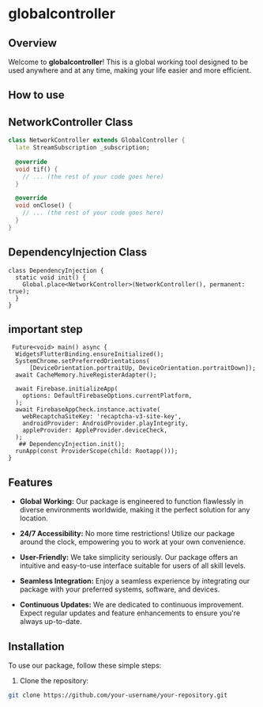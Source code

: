 # globalcontroller

## Overview

Welcome to **globalcontroller**! This is a global working tool designed to be used anywhere and at any time, making your life easier and more efficient.

## How to use

## NetworkController Class

```dart
class NetworkController extends GlobalController {
  late StreamSubscription _subscription;

  @override
  void tif() {
    // ... (the rest of your code goes here)
  }

  @override
  void onClose() {
    // ... (the rest of your code goes here)
  }
}
```

## DependencyInjection Class

```
class DependencyInjection {
  static void init() {
    Global.place<NetworkController>(NetworkController(), permanent: true);
  }
}
```

## important step

```
 Future<void> main() async {
  WidgetsFlutterBinding.ensureInitialized();
  SystemChrome.setPreferredOrientations(
      [DeviceOrientation.portraitUp, DeviceOrientation.portraitDown]);
  await CacheMemory.hiveRegisterAdapter();

  await Firebase.initializeApp(
    options: DefaultFirebaseOptions.currentPlatform,
  );
  await FirebaseAppCheck.instance.activate(
    webRecaptchaSiteKey: 'recaptcha-v3-site-key',
    androidProvider: AndroidProvider.playIntegrity,
    appleProvider: AppleProvider.deviceCheck,
  );
   ## DependencyInjection.init();
  runApp(const ProviderScope(child: Rootapp()));
}
```

## Features

- **Global Working:** Our package is engineered to function flawlessly in diverse environments worldwide, making it the perfect solution for any location.

- **24/7 Accessibility:** No more time restrictions! Utilize our package around the clock, empowering you to work at your own convenience.

- **User-Friendly:** We take simplicity seriously. Our package offers an intuitive and easy-to-use interface suitable for users of all skill levels.

- **Seamless Integration:** Enjoy a seamless experience by integrating our package with your preferred systems, software, and devices.

- **Continuous Updates:** We are dedicated to continuous improvement. Expect regular updates and feature enhancements to ensure you're always up-to-date.

## Installation

To use our package, follow these simple steps:

1. Clone the repository:

```bash
git clone https://github.com/your-username/your-repository.git
```

